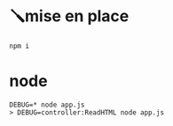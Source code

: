# 🪛mise en place
```
npm i
```

# node
``` 
DEBUG=* node app.js
> DEBUG=controller:ReadHTML node app.js
``` 